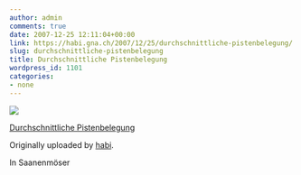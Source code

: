 ```yaml
---
author: admin
comments: true
date: 2007-12-25 12:11:04+00:00
link: https://habi.gna.ch/2007/12/25/durchschnittliche-pistenbelegung/
slug: durchschnittliche-pistenbelegung
title: Durchschnittliche Pistenbelegung
wordpress_id: 1101
categories:
- none
---
```



 [![](http://farm3.static.flickr.com/2164/2135431936_11935c7b22_m.jpg)](http://www.flickr.com/photos/habi/2135431936/)
   

 
  [Durchschnittliche Pistenbelegung](http://www.flickr.com/photos/habi/2135431936/)
    

  Originally uploaded by [habi](http://www.flickr.com/people/habi/).
 



In Saanenmöser
  

